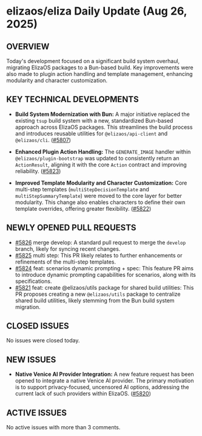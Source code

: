 # elizaos/eliza Daily Update (Aug 26, 2025)

## OVERVIEW 
Today's development focused on a significant build system overhaul, migrating ElizaOS packages to a Bun-based build. Key improvements were also made to plugin action handling and template management, enhancing modularity and character customization.

## KEY TECHNICAL DEVELOPMENTS

*   **Build System Modernization with Bun:** A major initiative replaced the existing `tsup` build system with a new, standardized Bun-based approach across ElizaOS packages. This streamlines the build process and introduces reusable utilities for `@elizaos/api-client` and `@elizaos/cli`. ([#5807](https://github.com/elizaos/eliza/pull/5807))

*   **Enhanced Plugin Action Handling:** The `GENERATE_IMAGE` handler within `@elizaos/plugin-bootstrap` was updated to consistently return an `ActionResult`, aligning it with the core `Action` contract and improving reliability. ([#5823](https://github.com/elizaos/eliza/pull/5823))

*   **Improved Template Modularity and Character Customization:** Core multi-step templates (`multiStepDecisionTemplate` and `multiStepSummaryTemplate`) were moved to the core layer for better modularity. This change also enables characters to define their own template overrides, offering greater flexibility. ([#5822](https://github.com/elizaos/eliza/pull/5822))

## NEWLY OPENED PULL REQUESTS

*   [#5826](https://github.com/elizaos/eliza/pull/5826) merge develop: A standard pull request to merge the `develop` branch, likely for syncing recent changes.
*   [#5825](https://github.com/elizaos/eliza/pull/5825) multi step: This PR likely relates to further enhancements or refinements of the multi-step templates.
*   [#5824](https://github.com/elizaos/eliza/pull/5824) feat: scenarios dynamic prompting + spec: This feature PR aims to introduce dynamic prompting capabilities for scenarios, along with its specifications.
*   [#5821](https://github.com/elizaos/eliza/pull/5821) feat: create @elizaos/utils package for shared build utilities: This PR proposes creating a new `@elizaos/utils` package to centralize shared build utilities, likely stemming from the Bun build system migration.

## CLOSED ISSUES

No issues were closed today.

## NEW ISSUES

*   **Native Venice AI Provider Integration:** A new feature request has been opened to integrate a native Venice AI provider. The primary motivation is to support privacy-focused, uncensored AI options, addressing the current lack of such providers within ElizaOS. ([#5820](https://github.com/elizaos/eliza/issues/5820))

## ACTIVE ISSUES

No active issues with more than 3 comments.